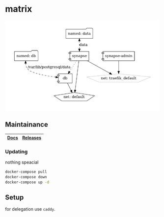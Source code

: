 # matrix

![Architecture](architecture.png?raw=true)

## Maintainance

| [Docs](https://github.com/matrix-org/synapse/tree/develop/contrib/docker) | [Releases](https://github.com/matrix-org/synapse/releases) |
| --- | --- |

### Updating

nothing speacial

```bash
docker-compose pull
docker-compose down
docker-compose up -d
```

## Setup

for delegation use `caddy`.
